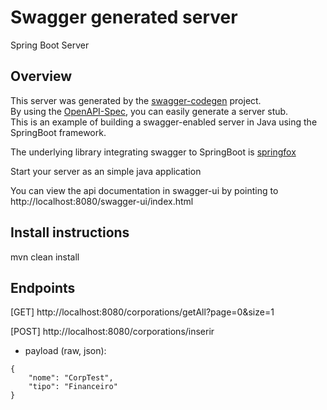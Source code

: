 # Swagger generated server

Spring Boot Server 


## Overview  
This server was generated by the [swagger-codegen](https://github.com/swagger-api/swagger-codegen) project.  
By using the [OpenAPI-Spec](https://github.com/swagger-api/swagger-core), you can easily generate a server stub.  
This is an example of building a swagger-enabled server in Java using the SpringBoot framework.  

The underlying library integrating swagger to SpringBoot is [springfox](https://github.com/springfox/springfox)  

Start your server as an simple java application  

You can view the api documentation in swagger-ui by pointing to  
http://localhost:8080/swagger-ui/index.html

## Install instructions

mvn clean install

## Endpoints

[GET] http://localhost:8080/corporations/getAll?page=0&size=1

[POST] http://localhost:8080/corporations/inserir
- payload (raw, json):
```
{
    "nome": "CorpTest",
    "tipo": "Financeiro"
}